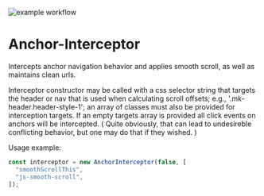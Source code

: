 ![example workflow](https://github.com/TJSeabury/Anchor-Interceptor/actions/workflows/test.yml/badge.svg)

# Anchor-Interceptor

Intercepts anchor navigation behavior and applies smooth scroll, as well as maintains clean urls.

Interceptor constructor may be called with a css selector string
that targets the header or nav that is used when calculating
scroll offsets; e.g., '.mk-header.header-style-1'; an array of
classes must also be provided for interception targets. If an empty
targets array is provided all click events on anchors will be intercepted.
( Quite obviously, that can lead to undesireble conflicting behavior, but one
may do that if they wished. )

Usage example:

```js
const interceptor = new AnchorInterceptor(false, [
  "smoothScrollThis",
  "js-smooth-scroll",
]);
```
